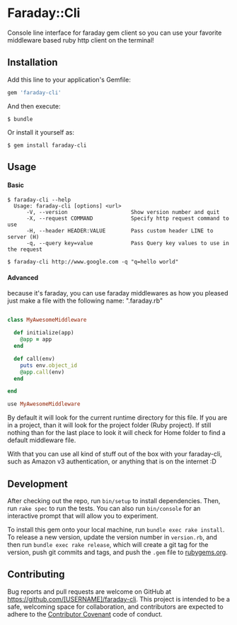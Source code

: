 # Faraday::Cli

Console line interface for faraday gem client so you can use your favorite middleware based ruby http client on the terminal!


## Installation

Add this line to your application's Gemfile:

```ruby
gem 'faraday-cli'
```

And then execute:

    $ bundle

Or install it yourself as:

    $ gem install faraday-cli

## Usage

#### Basic 

    $ faraday-cli --help
      Usage: faraday-cli [options] <url>
          -V, --version                    Show version number and quit
          -X, --request COMMAND            Specify http request command to use
          -H, --header HEADER:VALUE        Pass custom header LINE to server (H)
          -q, --query key=value            Pass Query key values to use in the request
   
    $ faraday-cli http://www.google.com -q "q=hello world"

#### Advanced 

because it's faraday, you can use faraday middlewares as how you pleased
just make a file with the following name: ".faraday.rb"
 
```ruby

class MyAwesomeMiddleware

  def initialize(app)
    @app = app
  end

  def call(env)
    puts env.object_id
    @app.call(env)
  end

end

use MyAwesomeMiddleware

```

By default it will look for the current runtime directory for this file. 
If you are in a project, than it will look for the project folder (Ruby project).
If still nothing than for the last place to look it will check for Home folder to find a default middleware file.

With that you can use all kind of stuff out of the box with your faraday-cli, such as Amazon v3 authentication, or
 anything that is on the internet :D

## Development

After checking out the repo, run `bin/setup` to install dependencies. Then, run `rake spec` to run the tests. You can also run `bin/console` for an interactive prompt that will allow you to experiment.

To install this gem onto your local machine, run `bundle exec rake install`. To release a new version, update the version number in `version.rb`, and then run `bundle exec rake release`, which will create a git tag for the version, push git commits and tags, and push the `.gem` file to [rubygems.org](https://rubygems.org).

## Contributing

Bug reports and pull requests are welcome on GitHub at https://github.com/[USERNAME]/faraday-cli. This project is intended to be a safe, welcoming space for collaboration, and contributors are expected to adhere to the [Contributor Covenant](contributor-covenant.org) code of conduct.

